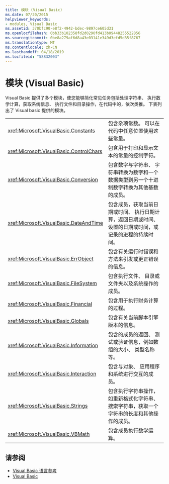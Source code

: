```yaml
---
title: 模块 (Visual Basic)
ms.date: 07/20/2015
helpviewer_keywords:
- modules, Visual Basic
ms.assetid: 370bfc90-e8f2-4942-bdec-9897ce605d31
ms.openlocfilehash: 0bb33b102358fd2d0290fd413b09448255522856
ms.sourcegitcommit: 0be8a279af6d8a43e03141e349d3efd5d35f8767
ms.translationtype: MT
ms.contentlocale: zh-CN
ms.lasthandoff: 04/18/2019
ms.locfileid: "58832003"
---
```

# <a name="modules-visual-basic"></a>模块 (Visual Basic)
Visual Basic 提供了多个模块，使您能够简化常见任务包括处理字符串、 执行数学计算，获取系统信息、 执行文件和目录操作，在代码中的，依次类推。 下表列出了 Visual basic 提供的模块。  
  
|||  
|---|---|  
|<xref:Microsoft.VisualBasic.Constants>|包含杂项常数。 可以在代码中任意位置使用这些常量。|  
|<xref:Microsoft.VisualBasic.ControlChars>|包含用于打印和显示文本的常量的控制字符。|  
|<xref:Microsoft.VisualBasic.Conversion>|包含数字与字符串、 字符串转换为数字和一个数据类型到另一个十进制数字转换为其他基数的成员。|  
|<xref:Microsoft.VisualBasic.DateAndTime>|包含成员，获取当前日期或时间、 执行日期计算，返回日期或时间、 设置的日期或时间，或记录的进程的持续时间。|  
|<xref:Microsoft.VisualBasic.ErrObject>|包含有关运行时错误和方法来引发或更正错误的信息。|  
|<xref:Microsoft.VisualBasic.FileSystem>|包含执行文件、 目录或文件夹以及系统操作的成员。|  
|<xref:Microsoft.VisualBasic.Financial>|包含用于执行财务计算的过程。|  
|<xref:Microsoft.VisualBasic.Globals>|包含有关当前脚本引擎版本的信息。|  
|<xref:Microsoft.VisualBasic.Information>|包含的成员的返回、 测试或验证信息，例如数组的大小、 类型名称等。|  
|<xref:Microsoft.VisualBasic.Interaction>|包含与对象、 应用程序和系统进行交互的成员。|  
|<xref:Microsoft.VisualBasic.Strings>|包含执行字符串操作，如重新格式化字符串、 搜索字符串，获取一个字符串的长度和其他操作的成员。|  
|<xref:Microsoft.VisualBasic.VBMath>|包含成员执行数学运算。|  
  
## <a name="see-also"></a>请参阅

- [Visual Basic 语言参考](../../visual-basic/language-reference/index.md)
- [Visual Basic](../../visual-basic/index.md)
